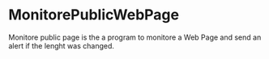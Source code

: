 # MonitorePublicWebPage
Monitore public page is the a program to monitore a Web Page and send an alert if the lenght was changed.